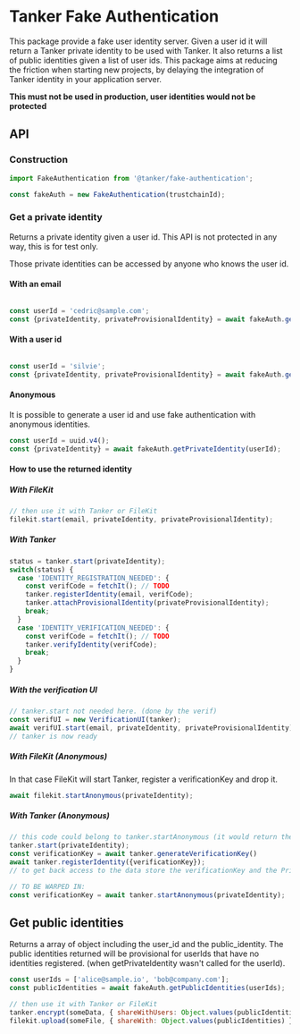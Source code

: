 # Tanker Fake Authentication

This package provide a fake user identity server. Given a user id it will return a Tanker private identity to be used with Tanker. It also returns a list of public identities given a list of user ids.
This package aims at reducing the friction when starting new projects, by delaying the integration of Tanker identity in your application server.

**This must not be used in production, user identities would not be protected**

## API

### Construction

```javascript
import FakeAuthentication from '@tanker/fake-authentication';

const fakeAuth = new FakeAuthentication(trustchainId);
```

### Get a private identity

Returns a private identity given a user id. This API is not protected in any way, this is for test only.

Those private identities can be accessed by anyone who knows the user id.

#### With an email
```javascript

const userId = 'cedric@sample.com';
const {privateIdentity, privateProvisionalIdentity} = await fakeAuth.getPrivateIdentity(userId);
```

#### With a user id
```javascript

const userId = 'silvie';
const {privateIdentity, privateProvisionalIdentity} = await fakeAuth.getPrivateIdentity(userId);
```

#### Anonymous

It is possible to generate a user id and use fake authentication with anonymous identities.

```javascript
const userId = uuid.v4();
const {privateIdentity} = await fakeAuth.getPrivateIdentity(userId);
```

#### How to use the returned identity

##### With FileKit

```javascript
// then use it with Tanker or FileKit
filekit.start(email, privateIdentity, privateProvisionalIdentity);
```

##### With Tanker

```javascript
status = tanker.start(privateIdentity);
switch(status) {
  case 'IDENTITY_REGISTRATION_NEEDED': {
    const verifCode = fetchIt(); // TODO
    tanker.registerIdentity(email, verifCode);
    tanker.attachProvisionalIdentity(privateProvisionalIdentity);
    break;
  }
  case 'IDENTITY_VERIFICATION_NEEDED': {
    const verifCode = fetchIt(); // TODO
    tanker.verifyIdentity(verifCode);
    break;
  }
}
```

##### With the verification UI

```javascript
// tanker.start not needed here. (done by the verif)
const verifUI = new VerificationUI(tanker);
await verifUI.start(email, privateIdentity, privateProvisionalIdentity);
// tanker is now ready
```

##### With FileKit (Anonymous)

In that case FileKit will start Tanker, register a verificationKey and drop it.

```javascript
await filekit.startAnonymous(privateIdentity);
```

##### With Tanker (Anonymous)
```javascript
// this code could belong to tanker.startAnonymous (it would return the verificationKey)
tanker.start(privateIdentity);
const verificationKey = await tanker.generateVerificationKey()
await tanker.registerIdentity({verificationKey});
// to get back access to the data store the verificationKey and the PrivateIdentity? (to have the userId)

// TO BE WARPED IN:
const verificationKey = await tanker.startAnonymous(privateIdentity);
```

## Get public identities

Returns a array of object including the user_id and the public_identity. The public identities returned will be provisional for userIds that have no identities registered. (when getPrivateIdentity wasn't called for the userId).

```javascript
const userIds = ['alice@sample.io', 'bob@company.com'];
const publicIdentities = await fakeAuth.getPublicIdentities(userIds);

// then use it with Tanker or FileKit
tanker.encrypt(someData, { shareWithUsers: Object.values(publicIdentities) });
filekit.upload(someFile, { shareWith: Object.values(publicIdentities) });
```
